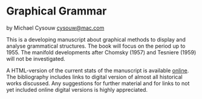 # Graphical Grammar

by Michael Cysouw <cysouw@mac.com>

This is a developing manuscript about graphical methods to display and analyse grammatical structures. The book will focus on the period up to 1955. The manifold developments after Chomsky (1957) and Tesniere (1959) will not be investigated.

A HTML-version of the current stats of the manuscript is available [online](http://cysouw.github.io/graphicalgrammar). The bibliography includes links to digital version of almost all historical works discussed. Any suggestions for further material and for links to not yet included online digital versions is highly appreciated.
